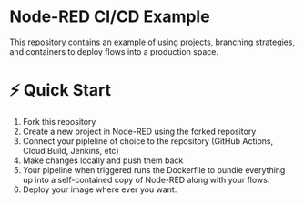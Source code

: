 # Node-RED CI/CD Example

This repository contains an example of using projects, branching strategies, and containers to deploy flows into a production space.

# ⚡️ Quick Start

1. Fork this repository
2. Create a new project in Node-RED using the forked repository
3. Connect your pipleline of choice to the repository (GitHub Actions, Cloud Build, Jenkins, etc)
4. Make changes locally and push them back
5. Your pipeline when triggered runs the Dockerfile to bundle everything up into a self-contained copy of Node-RED along with your flows.
6. Deploy your image where ever you want.
